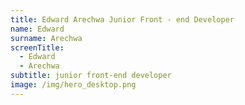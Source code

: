 ```yaml
---
title: Edward Arechwa Junior Front - end Developer
name: Edward
surname: Arechwa
screenTitle:
  - Edward
  - Arechwa
subtitle: junior front-end developer
image: /img/hero_desktop.png
---
```

